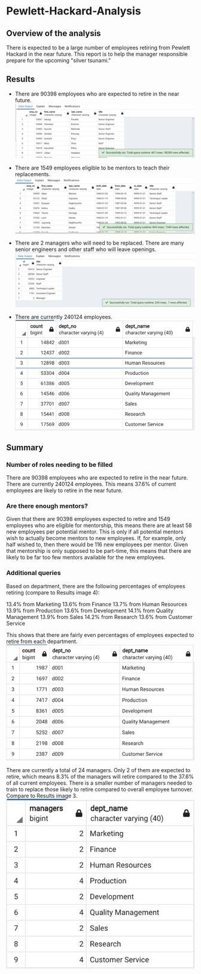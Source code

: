 # Pewlett-Hackard-Analysis

## Overview of the analysis
There is expected to be a large number of employees retiring from Pewlett Hackard in the near future. This report is to help the manager responsible prepare for the upcoming "silver tsunami."


## Results
- There are 90398 employees who are expected to retire in the near future.
![Employees who are expected to retire](https://github.com/MServ/Pewlett-Hackard-Analysis/blob/main/Images/Duplicates_removed.png)

- There are 1549 employees eligible to be mentors to teach their replacements.
![Eligible mentors](https://github.com/MServ/Pewlett-Hackard-Analysis/blob/main/Images/Mentorship_eligibility.png)

- There are 2 managers who will need to be replaced. There are many senior engineers and other staff who will leave openings.
![Retiring by title](https://github.com/MServ/Pewlett-Hackard-Analysis/blob/main/Images/Retiring_by_title.png)

- There are currently 240124 employees.
![Current employees by department](https://github.com/MServ/Pewlett-Hackard-Analysis/blob/main/Images/Current_by_dept.png)


## Summary
### Number of roles needing to be filled
There are 90398 employees who are expected to retire in the near future. There are currently 240124 employees. This means 37.6% of current employees are likely to retire in the near future.

### Are there enough mentors?
Given that there are 90398 employees expected to retire and 1549 employees who are eligible for mentorship, this means there are at least 58 new employees per potential mentor. This is only if all potential mentors wish to actually become mentors to new employees. If, for example, only half wished to, then there would be 116 new employees per mentor. Given that mentorship is only supposed to be part-time, this means that there are likely to be far too few mentors available for the new employees.

### Additional queries
Based on department, there are the following percentages of employees retiring (compare to Results image 4):

13.4% from Marketing
13.6% from Finance
13.7% from Human Resources
13.9% from Production
13.6% from Development
14.1% from Quality Management
13.9% from Sales
14.2% from Research
13.6% from Customer Service

This shows that there are fairly even percentages of employees expected to retire from each department.
![Number of employees retiring per department](https://github.com/MServ/Pewlett-Hackard-Analysis/blob/main/Images/Retiring_by_dept.png)


There are currently a total of 24 managers. Only 2 of them are expected to retire, which means 8.3% of the managers will retire compared to the 37.6% of all current employees. There is a smaller number of managers needed to train to replace those likely to retire compared to overall employee turnover.
Compare to Results image 3.
![Number of total managers](https://github.com/MServ/Pewlett-Hackard-Analysis/blob/main/Images/Total_managers_by_dept.png)

